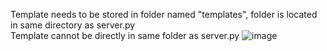 Template needs to be stored in folder named "templates", folder is located in same directory as server.py                 
Template cannot be directly in same folder as server.py
![image](https://github.com/JosephOler/-MiniLabs3/assets/132797628/74eba62c-d9f4-4c96-93ce-53dd97fe564d)
